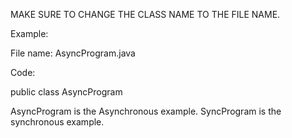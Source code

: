 MAKE SURE TO CHANGE THE CLASS NAME TO THE FILE NAME. 

Example: 

File name: AsyncProgram.java

Code: 

public class AsyncProgram 

AsyncProgram is the Asynchronous example. 
SyncProgram is the synchronous example.
